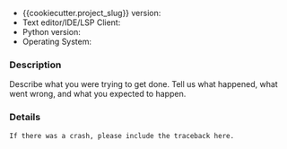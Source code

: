 * {{cookiecutter.project_slug}} version:
* Text editor/IDE/LSP Client:
* Python version:
* Operating System:

### Description

Describe what you were trying to get done.
Tell us what happened, what went wrong, and what you expected to happen.

### Details

```
If there was a crash, please include the traceback here.
```
